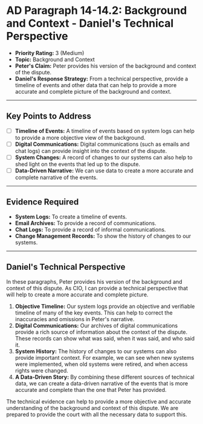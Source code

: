 # AD Paragraph 14-14.2: Background and Context - Daniel's Technical Perspective

- **Priority Rating:** 3 (Medium)
- **Topic:** Background and Context
- **Peter's Claim:** Peter provides his version of the background and context of the dispute.
- **Daniel's Response Strategy:** From a technical perspective, provide a timeline of events and other data that can help to provide a more accurate and complete picture of the background and context.

---

## Key Points to Address

- [ ] **Timeline of Events:** A timeline of events based on system logs can help to provide a more objective view of the background.
- [ ] **Digital Communications:** Digital communications (such as emails and chat logs) can provide insight into the context of the dispute.
- [ ] **System Changes:** A record of changes to our systems can also help to shed light on the events that led up to the dispute.
- [ ] **Data-Driven Narrative:** We can use data to create a more accurate and complete narrative of the events.

---

## Evidence Required

- **System Logs:** To create a timeline of events.
- **Email Archives:** To provide a record of communications.
- **Chat Logs:** To provide a record of informal communications.
- **Change Management Records:** To show the history of changes to our systems.

---

## Daniel's Technical Perspective

In these paragraphs, Peter provides his version of the background and context of this dispute. As CIO, I can provide a technical perspective that will help to create a more accurate and complete picture.

1.  **Objective Timeline:** Our system logs provide an objective and verifiable timeline of many of the key events. This can help to correct the inaccuracies and omissions in Peter's narrative.
2.  **Digital Communications:** Our archives of digital communications provide a rich source of information about the context of the dispute. These records can show what was said, when it was said, and who said it.
3.  **System History:** The history of changes to our systems can also provide important context. For example, we can see when new systems were implemented, when old systems were retired, and when access rights were changed.
4.  **A Data-Driven Story:** By combining these different sources of technical data, we can create a data-driven narrative of the events that is more accurate and complete than the one that Peter has provided.

The technical evidence can help to provide a more objective and accurate understanding of the background and context of this dispute. We are prepared to provide the court with all the necessary data to support this.
